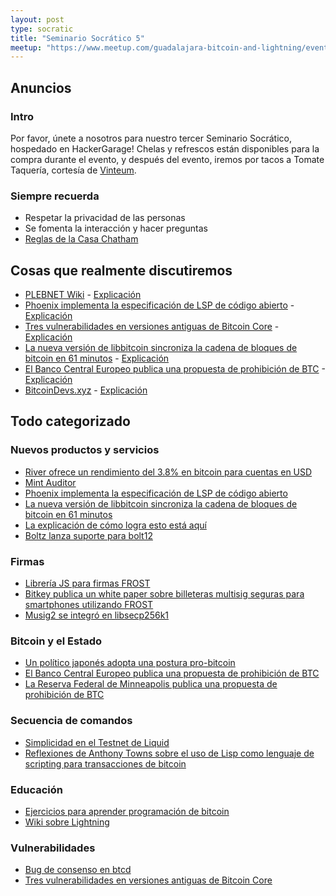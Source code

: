 ```yaml
---
layout: post
type: socratic
title: "Seminario Socrático 5"
meetup: "https://www.meetup.com/guadalajara-bitcoin-and-lightning/events/304404807"
---
```


## Anuncios
### Intro
Por favor, únete a nosotros para nuestro tercer Seminario Socrático, hospedado en HackerGarage! Chelas y refrescos están disponibles para la compra durante el evento, y después del evento, iremos por tacos a Tomate Taquería, cortesía de [Vinteum](https://vinteum.org/).

### Siempre recuerda
- Respetar la privacidad de las personas
- Se fomenta la interacción y hacer preguntas
- [Reglas de la Casa Chatham](https://www.chathamhouse.org/about-us/chatham-house-rule)


## Cosas que realmente discutiremos

- [PLEBNET Wiki](https://www.plebnetwiki.com/) - [Explicación](https://bitdevs.btcgdl.com/2024-11-19-BTC-plebnet-wiki)
- [Phoenix implementa la especificación de LSP de código abierto](https://x.com/PhoenixWallet/status/1844377194489053555) - [Explicación](https://bitdevs.btcgdl.com/2024-11-19-phoenix)
- [Tres vulnerabilidades en versiones antiguas de Bitcoin Core](https://www.nobsbitcoin.com/bitcoin-core-discloses-three-vulnerabilities-affecting-versions-up-to-v25-0/) - [Explicación](https://bitdevs.btcgdl.com/2024-11-19-BTC-prior-versions-vulnerabilities)
- [La nueva versión de libbitcoin sincroniza la cadena de bloques de bitcoin en 61 minutos](https://x.com/evoskuil/status/1847673128073187536) - [Explicación](https://bitdevs.btcgdl.com/2024-11-19-libbitcoin)
- [El Banco Central Europeo publica una propuesta de prohibición de BTC](https://papers.ssrn.com/sol3/papers.cfm?abstract_id=4985877) - [Explicación](https://bitdevs.btcgdl.com/2024-11-19-ECB-BTC-proposal)
- [BitcoinDevs.xyz](https://bitcoindevs.xyz/tools) - [Explicación](https://bitdevs.btcgdl.com/2024-11-19-bitcoin-devs-xyz)

## Todo categorizado
### Nuevos productos y servicios

- [River ofrece un rendimiento del 3.8% en bitcoin para cuentas en USD](https://www.nobsbitcoin.com/river-introduces-btc-yield-on-usd-deposits/)
- [Mint Auditor](https://audit.8333.space/)
- [Phoenix implementa la especificación de LSP de código abierto](https://x.com/PhoenixWallet/status/1844377194489053555)
- [La nueva versión de libbitcoin sincroniza la cadena de bloques de bitcoin en 61 minutos](https://x.com/evoskuil/status/1847673128073187536)
- [La explicación de cómo logra esto está aquí](https://delvingbitcoin.org/t/libbitcoin-for-core-people/1222)
- [Boltz lanza suporte para bolt12](https://x.com/Boltzhq/status/1853834574914113720)

### Firmas

- [Librería JS para firmas FROST](https://github.com/cmdruid/frost)
- [Bitkey publica un white paper sobre billeteras multisig seguras para smartphones utilizando FROST](https://x.com/jesseposner/status/1852394646997217742)
- [Musig2 se integró en libsecp256k1](https://x.com/n1ckler/status/1843311745860849940)

### Bitcoin y el Estado

- [Un político japonés adopta una postura pro-bitcoin](https://x.com/BitcoinMagazine/status/1848303225977360747)
- [El Banco Central Europeo publica una propuesta de prohibición de BTC](https://papers.ssrn.com/sol3/papers.cfm?abstract_id=4985877)
- [La Reserva Federal de Minneapolis publica una propuesta de prohibición de BTC](https://www.minneapolisfed.org/research/working-papers/unique-implementation-of-permanent-primary-deficits)

### Secuencia de comandos

- [Simplicidad en el Testnet de Liquid](https://blog.blockstream.com/simplicity-arrives-on-liquid-testnet/)
- [Reflexiones de Anthony Towns sobre el uso de Lisp como lenguaje de scripting para transacciones de bitcoin](https://delvingbitcoin.org/t/btc-lisp-as-an-alternative-to-script/682)

### Educación

- [Ejercicios para aprender programación de bitcoin](https://bitcoindevs.xyz/decoding/ )
- [Wiki sobre Lightning](https://www.plebnetwiki.com/)

### Vulnerabilidades

- [Bug de consenso en btcd](https://delvingbitcoin.org/t/cve-2024-38365-public-disclosure-btcd-findanddelete-bug/1184)
- [Tres vulnerabilidades en versiones antiguas de Bitcoin Core](https://www.nobsbitcoin.com/bitcoin-core-discloses-three-vulnerabilities-affecting-versions-up-to-v25-0/)
